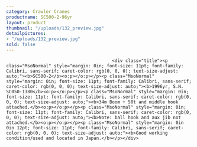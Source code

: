 ```yaml
---
category: Crawler Cranes
productname: SC500-2-96yr
layout: product
thumbnail: "/uploads/132_preview.jpg"
detailpictures:
- "/uploads/132_preview.jpg"
sold: false
---
```


                                            <div class="title"><p class="MsoNormal" style="margin: 0in; font-size: 11pt; font-family: Calibri, sans-serif; caret-color: rgb(0, 0, 0); text-size-adjust: auto;"><b>SC500-2</b><o:p></o:p></p><p class="MsoNormal" style="margin: 0in; font-size: 11pt; font-family: Calibri, sans-serif; caret-color: rgb(0, 0, 0); text-size-adjust: auto;"><b>1996yr, S.N. SC050-1380</b><o:p></o:p></p><p class="MsoNormal" style="margin: 0in; font-size: 11pt; font-family: Calibri, sans-serif; caret-color: rgb(0, 0, 0); text-size-adjust: auto;"><b>34m Boom + 50t and middle hook attached.</b><o:p></o:p></p><p class="MsoNormal" style="margin: 0in; font-size: 11pt; font-family: Calibri, sans-serif; caret-color: rgb(0, 0, 0); text-size-adjust: auto;"><b>Note: ball hook and aux jib not attached.</b><o:p></o:p></p><p class="MsoNormal" style="margin: 0in 0in 12pt; font-size: 11pt; font-family: Calibri, sans-serif; caret-color: rgb(0, 0, 0); text-size-adjust: auto;"><b>Good working condition/used and located in Japan.</b></p></div>


